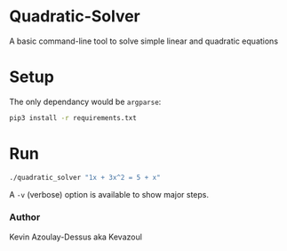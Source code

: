 # Quadratic-Solver
A basic command-line tool to solve simple linear and quadratic equations

# Setup
The only dependancy would be `argparse`:

```bash
pip3 install -r requirements.txt
```

# Run
```bash
./quadratic_solver "1x + 3x^2 = 5 + x"
```

A `-v` (verbose) option is available to show major steps.

### Author
Kevin Azoulay-Dessus aka Kevazoul

